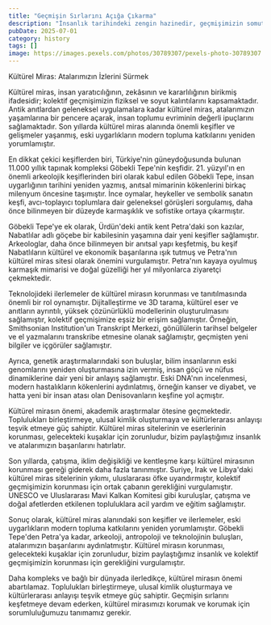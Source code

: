 ```yaml
---
title: "Geçmişin Sırlarını Açığa Çıkarma"
description: "İnsanlık tarihindeki zengin hazinedir, geçmişimizin somut ve soyut kalıntılarını kapsar. Arkeoloji, antropoloji ve teknoloji alanlarındaki son geli..."
pubDate: 2025-07-01
category: history
tags: []
image: https://images.pexels.com/photos/30789307/pexels-photo-30789307.jpeg?auto=compress&cs=tinysrgb&h=650&w=940
---
```


Kültürel Miras: Atalarımızın İzlerini Sürmek

Kültürel miras, insan yaratıcılığının, zekâsının ve kararlılığının birikmiş ifadesidir; kolektif geçmişimizin fiziksel ve soyut kalıntılarını kapsamaktadır. Antik anıtlardan geleneksel uygulamalara kadar kültürel miras, atalarımızın yaşamlarına bir pencere açarak, insan toplumu evriminin değerli ipuçlarını sağlamaktadır. Son yıllarda kültürel miras alanında önemli keşifler ve gelişmeler yaşanmış, eski uygarlıkların modern topluma katkılarını yeniden yorumlamıştır.

En dikkat çekici keşiflerden biri, Türkiye'nin güneydoğusunda bulunan 11.000 yıllık tapınak kompleksi Göbekli Tepe'nin keşfidir. 21. yüzyıl'ın en önemli arkeolojik keşiflerinden biri olarak kabul edilen Göbekli Tepe, insan uygarlığının tarihini yeniden yazmış, anıtsal mimarinin kökenlerini birkaç milenyum öncesine taşımıştır. İnce oymalar, heykeller ve sembolik sanatın keşfi, avcı-toplayıcı toplumlara dair geleneksel görüşleri sorgulamış, daha önce bilinmeyen bir düzeyde karmaşıklık ve sofistike ortaya çıkarmıştır.

Göbekli Tepe'ye ek olarak, Ürdün'deki antik kent Petra'daki son kazılar, Nabatlılar adlı göçebe bir kabilesinin yaşamına dair yeni keşifler sağlamıştır. Arkeologlar, daha önce bilinmeyen bir anıtsal yapı keşfetmiş, bu keşif Nabatlıların kültürel ve ekonomik başarılarına ışık tutmuş ve Petra'nın kültürel miras sitesi olarak önemini vurgulamıştır. Petra'nın kayaya oyulmuş karmaşık mimarisi ve doğal güzelliği her yıl milyonlarca ziyaretçi çekmektedir.

Teknolojideki ilerlemeler de kültürel mirasın korunması ve tanıtılmasında önemli bir rol oynamıştır. Dijitalleştirme ve 3D tarama, kültürel eser ve anıtların ayrıntılı, yüksek çözünürlüklü modellerinin oluşturulmasını sağlamıştır, kolektif geçmişimize eşsiz bir erişim sağlamıştır. Örneğin, Smithsonian Institution'un Transkript Merkezi, gönüllülerin tarihsel belgeler ve el yazmalarını transkribe etmesine olanak sağlamıştır, geçmişten yeni bilgiler ve içgörüler sağlamıştır.

Ayrıca, genetik araştırmalarındaki son buluşlar, bilim insanlarının eski genomlarını yeniden oluşturmasına izin vermiş, insan göçü ve nüfus dinamiklerine dair yeni bir anlayış sağlamıştır. Eski DNA'nın incelenmesi, modern hastalıkların kökenlerini aydınlatmış, örneğin kanser ve diyabet, ve hatta yeni bir insan atası olan Denisovanların keşfine yol açmıştır.

Kültürel mirasın önemi, akademik araştırmalar ötesine geçmektedir. Toplulukları birleştirmeye, ulusal kimlik oluşturmaya ve kültürlerarası anlayışı teşvik etmeye güç sahiptir. Kültürel miras sitelerinin ve eserlerinin korunması, gelecekteki kuşaklar için zorunludur, bizim paylaştığımız insanlık ve atalarımızın başarılarını hatırlatır.

Son yıllarda, çatışma, iklim değişikliği ve kentleşme karşı kültürel mirasının korunması gereği giderek daha fazla tanınmıştır. Suriye, Irak ve Libya'daki kültürel miras sitelerinin yıkımı, uluslararası öfke uyandırmıştır, kolektif geçmişimizin korunması için ortak çabanın gerekliğini vurgulamıştır. UNESCO ve Uluslararası Mavi Kalkan Komitesi gibi kuruluşlar, çatışma ve doğal afetlerden etkilenen topluluklara acil yardım ve eğitim sağlamıştır.

Sonuç olarak, kültürel miras alanındaki son keşifler ve ilerlemeler, eski uygarlıkların modern topluma katkılarını yeniden yorumlamıştır. Göbekli Tepe'den Petra'ya kadar, arkeoloji, antropoloji ve teknolojinin buluşları, atalarımızın başarılarını aydınlatmıştır. Kültürel mirasın korunması, gelecekteki kuşaklar için zorunludur, bizim paylaştığımız insanlık ve kolektif geçmişimizin korunması için gerekliğini vurgulamıştır.

Daha kompleks ve bağlı bir dünyada ilerledikçe, kültürel mirasın önemi abartılamaz. Toplulukları birleştirmeye, ulusal kimlik oluşturmaya ve kültürlerarası anlayışı teşvik etmeye güç sahiptir. Geçmişin sırlarını keşfetmeye devam ederken, kültürel mirasımızı korumak ve korumak için sorumluluğumuzu tanımamız gerekir.